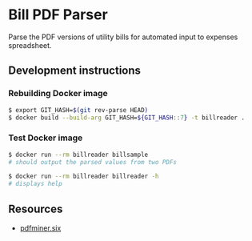 # Bill PDF Parser

Parse the PDF versions of utility bills for automated input to expenses spreadsheet.

## Development instructions
### Rebuilding Docker image
```bash
$ export GIT_HASH=$(git rev-parse HEAD)
$ docker build --build-arg GIT_HASH=${GIT_HASH::7} -t billreader .
```

### Test Docker image
```bash
$ docker run --rm billreader billsample
# should output the parsed values from two PDFs

$ docker run --rm billreader billreader -h
# displays help
```

## Resources
* [pdfminer.six](https://pdfminersix.readthedocs.io)
